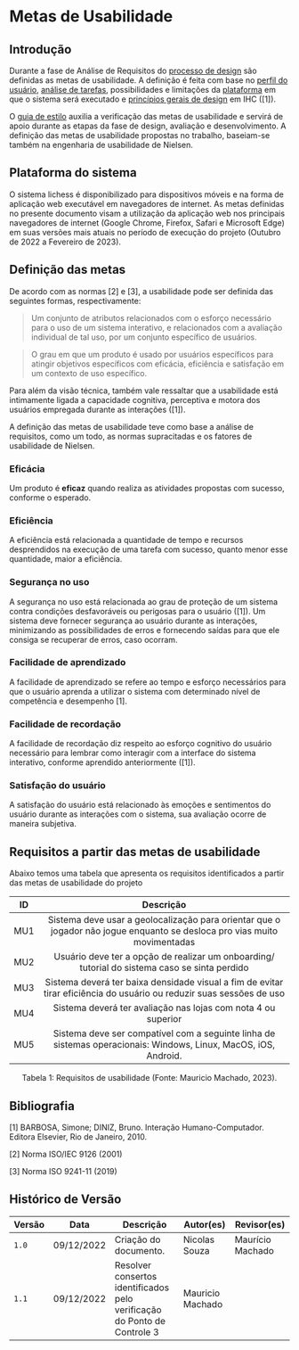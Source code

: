 # Metas de Usabilidade

## Introdução

Durante a fase de Análise de Requisitos do [processo de design](../planejamento/processo_de_design.md) são definidas as metas de usabilidade. A definição é feita com base no [perfil do usuário](./perfil_usuario.md), [análise de tarefas](analise_tarefas.md), possibilidades e limitações da [plataforma](#plataforma-do-sistema) em que o sistema será executado e [princípios gerais de design](principios_gerais.md) em IHC ([1]).

O [guia de estilo](guia_de_estilo.md) auxilia a verificação das metas de usabilidade e servirá de apoio durante as etapas da fase de design, avaliação e desenvolvimento. A definição das metas de usabilidade propostas no trabalho, baseiam-se também na engenharia de usabilidade de Nielsen.

## Plataforma do sistema

O sistema lichess é disponibilizado para dispositivos móveis e na forma de aplicação web executável em navegadores de internet. As metas definidas no presente documento visam a utilização da aplicação web nos principais navegadores de internet (Google Chrome, Firefox, Safari e Microsoft Edge) em suas versões mais atuais no período de execução do projeto (Outubro de 2022 a Fevereiro de 2023).

## Definição das metas

De acordo com as normas [2] e [3], a usabilidade pode ser definida das seguintes formas, respectivamente:

> Um conjunto de atributos relacionados com o esforço necessário para o uso de um sistema
> interativo, e relacionados com a avaliação individual de tal uso, por um conjunto específico de
> usuários.

> O grau em que um produto é usado por usuários específicos para atingir objetivos específicos
> com eficácia, eficiência e satisfação em um contexto de uso específico.

Para além da visão técnica, também vale ressaltar que a usabilidade está intimamente ligada a capacidade cognitiva, perceptiva e motora dos usuários empregada durante as interações ([1]).

A definição das metas de usabilidade teve como base a análise de requisitos, como um todo, as normas supracitadas e os fatores de usabilidade de Nielsen.

### Eficácia

Um produto é **eficaz** quando realiza as atividades propostas com sucesso, conforme o esperado.

### Eficiência

A eficiência está relacionada a quantidade de tempo e recursos desprendidos na execução de uma tarefa com sucesso, quanto menor esse quantidade, maior a eficiência.

### Segurança no uso

A segurança no uso está relacionada ao grau de proteção de um sistema contra condições desfavoráveis ou perigosas para o usuário ([1]). Um sistema deve fornecer segurança ao usuário durante as interações, minimizando as possibilidades de erros e fornecendo saídas para que ele consiga se recuperar de erros, caso ocorram.

### Facilidade de aprendizado

A facilidade de aprendizado se refere ao tempo e esforço necessários para que o usuário aprenda a utilizar o sistema com determinado nível de competência e desempenho [1].

### Facilidade de recordação

A facilidade de recordação diz respeito ao esforço cognitivo do usuário necessário para lembrar como interagir com a interface do sistema interativo, conforme aprendido anteriormente ([1]).

### Satisfação do usuário

A satisfação do usuário está relacionado às emoções e sentimentos do usuário durante as interações com o sistema, sua avaliação ocorre de maneira subjetiva.

## Requisitos a partir das metas de usabilidade

Abaixo temos uma tabela que apresenta os requisitos identificados a partir das metas de usabilidade do projeto

| ID  |                                                        Descrição                                                         |
| :-: | :----------------------------------------------------------------------------------------------------------------------: |
| MU1 | Sistema deve usar a geolocalização para orientar que o jogador não jogue enquanto se desloca pro vias muito movimentadas |
| MU2 |              Usuário deve ter a opção de realizar um onboarding/ tutorial do sistema caso se sinta perdido               |
| MU3 |   Sistema deverá ter baixa densidade visual a fim de evitar tirar eficiência do usuário ou reduzir suas sessões de uso   |
| MU4 |                              Sistema deverá ter avaliação nas lojas com nota 4 ou superior                               |
| MU5 |     Sistema deve ser compatível com a seguinte linha de sistemas operacionais: Windows, Linux, MacOS, iOS, Android.      |

<div style="text-align: center">
<p> Tabela 1: Requisitos de usabilidade (Fonte: Mauricio Machado, 2023).</p>
</div>

## Bibliografia

[1] BARBOSA, Simone; DINIZ, Bruno. Interação Humano-Computador. Editora Elsevier, Rio de Janeiro, 2010.

[2] Norma ISO/IEC 9126 (2001)

[3] Norma ISO 9241-11 (2019)

## Histórico de Versão

| Versão | Data       | Descrição                                                                | Autor(es)        | Revisor(es)      |
| ------ | ---------- | ------------------------------------------------------------------------ | ---------------- | ---------------- |
| `1.0`  | 09/12/2022 | Criação do documento.                                                    | Nicolas Souza    | Maurício Machado |
| `1.1`  | 09/12/2022 | Resolver consertos identificados pelo verificação do Ponto de Controle 3 | Mauricio Machado |                  |

